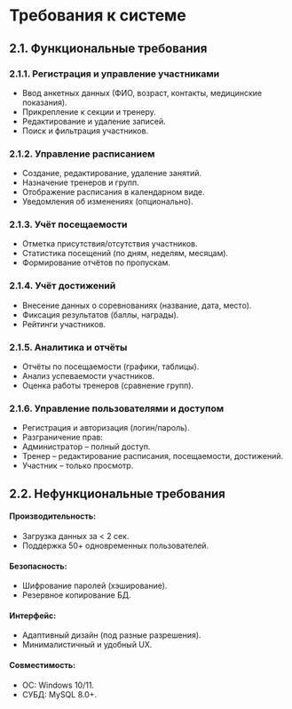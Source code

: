 # Требования к системе
## 2.1. Функциональные требования
### 2.1.1. Регистрация и управление участниками

* Ввод анкетных данных (ФИО, возраст, контакты, медицинские показания).
* Прикрепление к секции и тренеру.
* Редактирование и удаление записей.
* Поиск и фильтрация участников.

### 2.1.2. Управление расписанием

* Создание, редактирование, удаление занятий.
* Назначение тренеров и групп.
* Отображение расписания в календарном виде.
* Уведомления об изменениях (опционально).

### 2.1.3. Учёт посещаемости

* Отметка присутствия/отсутствия участников.
* Статистика посещений (по дням, неделям, месяцам).
* Формирование отчётов по пропускам.

### 2.1.4. Учёт достижений

* Внесение данных о соревнованиях (название, дата, место).
* Фиксация результатов (баллы, награды).
* Рейтинги участников.

### 2.1.5. Аналитика и отчёты

* Отчёты по посещаемости (графики, таблицы).
* Анализ успеваемости участников.
* Оценка работы тренеров (сравнение групп).

### 2.1.6. Управление пользователями и доступом

* Регистрация и авторизация (логин/пароль).
* Разграничение прав:
* Администратор – полный доступ.
* Тренер – редактирование расписания, посещаемости, достижений.
* Участник – только просмотр.

## 2.2. Нефункциональные требования

#### Производительность:

* Загрузка данных за < 2 сек.
* Поддержка 50+ одновременных пользователей.

#### Безопасность:

* Шифрование паролей (хэширование).
* Резервное копирование БД.

#### Интерфейс:

* Адаптивный дизайн (под разные разрешения).
* Минималистичный и удобный UX.

#### Совместимость:

* ОС: Windows 10/11.
* СУБД: MySQL 8.0+.